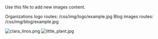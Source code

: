 Use this file to add new images content. 

Organizations logo routes: /css/img/logo/example.jpg
Blog images routes: /css/img/blog/example.jpg

![clara_linos.png]({{site.baseurl}}/css/img/logo/clara_linos.png)
![little_plant.jpg]({{site.baseurl}}/css/img/logo/little_plant.jpg)

